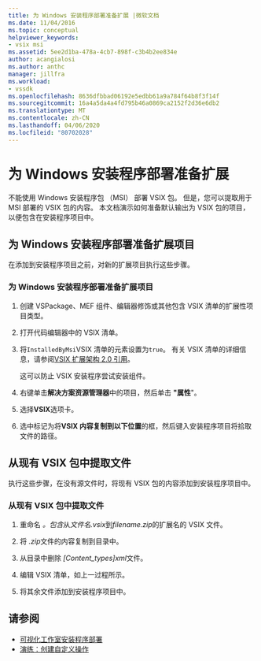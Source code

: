 ```yaml
---
title: 为 Windows 安装程序部署准备扩展 |微软文档
ms.date: 11/04/2016
ms.topic: conceptual
helpviewer_keywords:
- vsix msi
ms.assetid: 5ee2d1ba-478a-4cb7-898f-c3b4b2ee834e
author: acangialosi
ms.author: anthc
manager: jillfra
ms.workload:
- vssdk
ms.openlocfilehash: 8636dfbbad06192e5edbb61a9a784f64b8f3f14f
ms.sourcegitcommit: 16a4a5da4a4fd795b46a0869ca2152f2d36e6db2
ms.translationtype: MT
ms.contentlocale: zh-CN
ms.lasthandoff: 04/06/2020
ms.locfileid: "80702028"
---
```

# <a name="prepare-extensions-for-windows-installer-deployment"></a>为 Windows 安装程序部署准备扩展
不能使用 Windows 安装程序包 （MSI） 部署 VSIX 包。 但是，您可以提取用于 MSI 部署的 VSIX 包的内容。 本文档演示如何准备默认输出为 VSIX 包的项目，以便包含在安装程序项目中。

## <a name="prepare-an-extension-project-for-windows-installer-deployment"></a>为 Windows 安装程序部署准备扩展项目
 在添加到安装程序项目之前，对新的扩展项目执行这些步骤。

### <a name="to-prepare-an-extension-project-for-windows-installer-deployment"></a>为 Windows 安装程序部署准备扩展项目

1. 创建 VSPackage、MEF 组件、编辑器修饰或其他包含 VSIX 清单的扩展性项目类型。

2. 打开代码编辑器中的 VSIX 清单。

3. 将`InstalledByMsi`VSIX 清单的元素设置为`true`。 有关 VSIX 清单的详细信息，请参阅[VSIX 扩展架构 2.0 引用](../extensibility/vsix-extension-schema-2-0-reference.md)。

     这可以防止 VSIX 安装程序尝试安装组件。

4. 右键单击**解决方案资源管理器**中的项目，然后单击 **"属性**"。

5. 选择**VSIX**选项卡。

6. 选中标记为将**VSIX 内容复制到以下位置**的框，然后键入安装程序项目将拾取文件的路径。

## <a name="extract-files-from-an-existing-vsix-package"></a>从现有 VSIX 包中提取文件
 执行这些步骤，在没有源文件时，将现有 VSIX 包的内容添加到安装程序项目中。

### <a name="to-extract-files-from-an-existing-vsix-package"></a>从现有 VSIX 包中提取文件

1. 重命名 *。包含*从*文件名.vsix*到*filename.zip*的扩展名的 VSIX 文件。

2. 将 *.zip*文件的内容复制到目录中。

3. 从目录中删除 *[Content_types]xml*文件。

4. 编辑 VSIX 清单，如上一过程所示。

5. 将其余文件添加到安装程序项目中。

## <a name="see-also"></a>请参阅
- [可视化工作室安装程序部署](https://msdn.microsoft.com/library/121be21b-b916-43e2-8f10-8b080516d2a0)
- [演练：创建自定义操作](/previous-versions/visualstudio/visual-studio-2010/d9k65z2d(v=vs.100))

